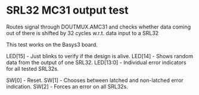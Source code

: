 # SRL32 MC31 output test

Routes signal through DOUTMUX.AMC31 and checks whether data coming out of
there is shifted by 32 cycles w.r.t. data input to a SRL32

This test works on the Basys3 board.

LED[15]   - Just blinks to verify if the design is alive.
LED[14]   - Shows random data from the output of one SRL32.
LED[13:0] - Individual error indicators for all tested SRL32s.

SW[0]    - Reset.
SW[1]    - Chooses between latched and non-latched error indication.
SW[2]    - Forces an error on all SRL32s.

